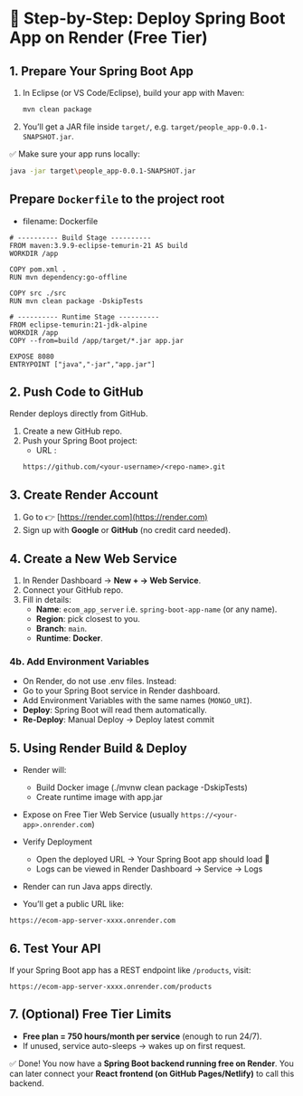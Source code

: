 # 🚀 Step-by-Step: Deploy Spring Boot App on **Render** (Free Tier)

## 1. **Prepare Your Spring Boot App**

1. In Eclipse (or VS Code/Eclipse), build your app with Maven:

   ```bash
   mvn clean package
   ```
2. You’ll get a JAR file inside `target/`, e.g. `target/people_app-0.0.1-SNAPSHOT.jar`.

✅ Make sure your app runs locally:

```bash
java -jar target\people_app-0.0.1-SNAPSHOT.jar
```

## Prepare `Dockerfile` to the project root
* filename: Dockerfile
```
# ---------- Build Stage ----------
FROM maven:3.9.9-eclipse-temurin-21 AS build
WORKDIR /app

COPY pom.xml .
RUN mvn dependency:go-offline

COPY src ./src
RUN mvn clean package -DskipTests

# ---------- Runtime Stage ----------
FROM eclipse-temurin:21-jdk-alpine
WORKDIR /app
COPY --from=build /app/target/*.jar app.jar

EXPOSE 8080
ENTRYPOINT ["java","-jar","app.jar"]
```

## 2. **Push Code to GitHub**

Render deploys directly from GitHub.
1. Create a new GitHub repo.
2. Push your Spring Boot project:
   * URL : 
   ```
   https://github.com/<your-username>/<repo-name>.git
   ```

## 3. **Create Render Account**
1. Go to 👉 [https://render.com](https://render.com)
2. Sign up with **Google** or **GitHub** (no credit card needed).

## 4. **Create a New Web Service**
1. In Render Dashboard → **New + → Web Service**.
2. Connect your GitHub repo.
3. Fill in details:
   * **Name**: `ecom_app_server` i.e. `spring-boot-app-name` (or any name).
   * **Region**: pick closest to you.
   * **Branch**: `main`.
   * **Runtime**: **Docker**.

### 4b. **Add Environment Variables**
* On Render, do not use .env files. Instead:
* Go to your Spring Boot service in Render dashboard.
* Add Environment Variables with the same names (`MONGO_URI`).
* **Deploy**:  Spring Boot will read them automatically.
* **Re-Deploy**: Manual Deploy -> Deploy latest commit 

## 5. **Using Render Build & Deploy**
* Render will:
  * Build Docker image (./mvnw clean package -DskipTests)
  * Create runtime image with app.jar
* Expose on Free Tier Web Service (usually `https://<your-app>.onrender.com`)
* Verify Deployment
  * Open the deployed URL → Your Spring Boot app should load 🎉
  * Logs can be viewed in Render Dashboard → Service → Logs
* Render can run Java apps directly.

* You’ll get a public URL like:
```
https://ecom-app-server-xxxx.onrender.com
```

## 6. **Test Your API**
If your Spring Boot app has a REST endpoint like `/products`, visit:
```
https://ecom-app-server-xxxx.onrender.com/products
```

## 7. **(Optional) Free Tier Limits**

* **Free plan = 750 hours/month per service** (enough to run 24/7).
* If unused, service auto-sleeps → wakes up on first request.

✅ Done! You now have a **Spring Boot backend running free on Render**.
You can later connect your **React frontend (on GitHub Pages/Netlify)** to call this backend.
